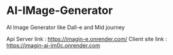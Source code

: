 # AI-IMage-Generator
AI Image Generator like Dall-e and Mid journey

Api Server link : https://imagin-e.onrender.com/
Client site link : https://imagin-ai-im0c.onrender.com
